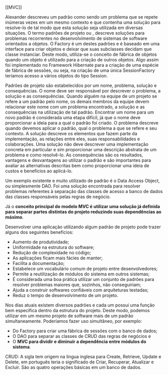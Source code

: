 [[MVC]]

Alexander descreveu um padrão como sendo um problema que se repete inúmeras vezes em um mesmo contexto e que contenha uma solução para resolve-lo de tal modo que esta solução seja utilizada em diversas situações. O termo padrões de projeto ou , descreve soluções para problemas recorrentes no desenvolvimento de sistemas de software orientados a objetos. O Factory é um destes padrões e é baseado em uma interface para criar objetos e deixar que suas subclasses decidam que classe instanciar. Deste modo, utiliza-se o conceito de fábrica de objetos quando um objeto é utilizado para a criação de outros objetos. Algo assim foi implementado no Framework Hibernate para a criação de uma espécie de fábrica de sessões, ou seja, na criação de uma única SessionFactory teríamos acesso a vários objetos do tipo Session.

Padrões de projeto são estabelecidos por um nome, problema, solução e consequências. O nome deve ser responsável por descrever o problema, a solução e as consequências. Quando alguém na equipe de um projeto se refere a um padrão pelo nome, os demais membros da equipe devem relacionar este nome com um problema encontrado, a solução e as consequências na utilização de tal padrão. Encontrar um nome para um novo padrão é considerada uma etapa difícil, já que o nome deve proporcionar a ideia para a qual o padrão foi criado. O problema descreve quando devemos aplicar o padrão, qual o problema a que se refere e seu contexto. A solução descreve os elementos que fazem parte da implementação, as relações entre eles, suas responsabilidades e colaborações. Uma solução não deve descrever uma implementação concreta em particular e sim proporcionar uma descrição abstrata de um problema e como resolvê-lo. As consequências são os resultados, vantagens e desvantagens ao utilizar o padrão e são importantes para avaliar as alternativas descritas bem como proporcionar uma ideia de custos e benefícios ao aplicá-lo.

Um exemplo existente e muito utilizado de padrão é o Data Access Object, ou simplesmente DAO. Foi uma solução encontrada para resolver problemas referentes à separação das classes de acesso a banco de dados das classes responsáveis pelas regras de negócio.

Já o **conceito principal do modelo MVC é utilizar uma solução já definida para separar partes distintas do projeto reduzindo suas dependências ao máximo**.

Desenvolver uma aplicação utilizando algum padrão de projeto pode trazer alguns dos seguintes benefícios:

-   Aumento de produtividade;
-   Uniformidade na estrutura do software;
-   Redução de complexidade no código;
-   As aplicações ficam mais fácies de manter;
-   Facilita a documentação;
-   Estabelece um vocabulário comum de projeto entre desenvolvedores;
-   Permite a reutilização de módulos do sistema em outros sistemas;
-   É considerada uma boa prática utilizar um conjunto de padrões para resolver problemas maiores que, sozinhos, não conseguiriam;
-   Ajuda a construir softwares confiáveis com arquiteturas testadas;
-   Reduz o tempo de desenvolvimento de um projeto.

Nos dias atuais existem diversos padrões e cada um possui uma função bem específica dentro da estrutura do projeto. Deste modo, podemos utilizar em um mesmo projeto de software mais de um padrão simultaneamente. Poderíamos fazer uso simultâneo, por exemplo:

-   Do Factory para criar uma fábrica de sessões com o banco de dados;
-   O DAO para separar as classes de CRUD das regras de negócios e
-   O **MVC para dividir e diminuir a dependência entre módulos do sistema**.

CRUD: A sigla tem origem na língua inglesa para Create, Retrieve, Update e Delete, em português teria o significado de Criar, Recuperar, Atualizar e Excluir. São as quatro operações básicas em um banco de dados.